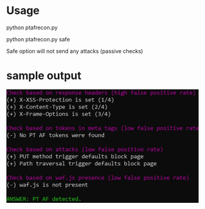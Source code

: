 # Usage
python ptafrecon.py <url>

python ptafrecon.py <url> safe

Safe option will not send any attacks (passive checks)

# sample output
![](https://github.com/supereldar/ptafrecon/blob/master/readme.jpg?raw=true)
